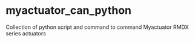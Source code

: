 # myactuator_can_python
Collection of python script and command to command Myactuator RMDX series actuators
